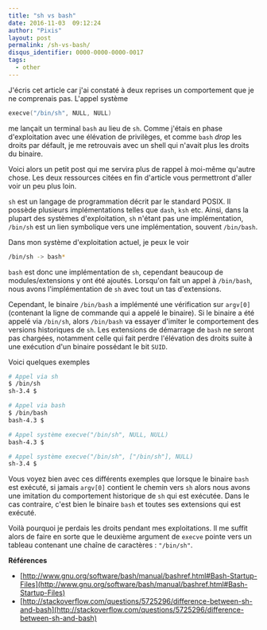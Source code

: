 ```yaml
---
title: "sh vs bash"
date: 2016-11-03  09:12:24
author: "Pixis"
layout: post
permalink: /sh-vs-bash/
disqus_identifier: 0000-0000-0000-0017
tags:
  - other
---
```


J'écris cet article car j'ai constaté à deux reprises un comportement que je ne comprenais pas. L'appel système

```c
execve("/bin/sh", NULL, NULL)
```

me lançait un terminal `bash` au lieu de `sh`. Comme j'étais en phase d'exploitation avec une élévation de privilèges, et comme `bash` _drop_ les droits par défault, je me retrouvais avec un shell qui n'avait plus les droits du binaire.

Voici alors un petit post qui me servira plus de rappel à moi-même qu'autre chose. Les deux ressources citées en fin d'article vous permettront d'aller voir un peu plus loin. 

<!--more-->


`sh` est un langage de programmation décrit par le standard POSIX. Il possède plusieurs implémentations telles que `dash`, `ksh` etc.
Ainsi, dans la plupart des systèmes d'exploitation, `sh` n'étant pas une implémentation, `/bin/sh` est un lien symbolique vers une implémentation, souvent `/bin/bash`.

Dans mon système d'exploitation actuel, je peux le voir

```sh
/bin/sh -> bash*
```

`bash` est donc une implémentation de `sh`, cependant beaucoup de modules/extensions y ont été ajoutés. Lorsqu'on fait un appel à `/bin/bash`, nous avons l'implémentation de `sh` avec tout un tas d'extensions.

Cependant, le binaire `/bin/bash` a implémenté une vérification sur `argv[0]` (contenant la ligne de commande qui a appelé le binaire). Si le binaire a été appelé via `/bin/sh`, alors `/bin/bash` va essayer d'imiter le comportement des versions historiques de `sh`. Les extensions de démarrage de `bash` ne seront pas chargées, notamment celle qui fait perdre l'élévation des droits suite à une exécution d'un binaire possédant le bit `SUID`.

Voici quelques exemples

```sh
# Appel via sh
$ /bin/sh
sh-3.4 $ 

# Appel via bash
$ /bin/bash
bash-4.3 $ 

# Appel système execve("/bin/sh", NULL, NULL)
bash-4.3 $ 

# Appel système execve("/bin/sh", ["/bin/sh"], NULL)
sh-3.4 $ 
```

Vous voyez bien avec ces différents exemples que lorsque le binaire `bash` est exécuté, si jamais `argv[0]` contient le chemin vers `sh` alors nous avons une imitation du comportement historique de `sh` qui est exécutée. Dans le cas contraire, c'est bien le binaire `bash` et toutes ses extensions qui est exécuté.

Voilà pourquoi je perdais les droits pendant mes exploitations. Il me suffit alors de faire en sorte que le deuxième argument de `execve` pointe vers un tableau contenant une chaîne de caractères : `"/bin/sh"`.

**Références**

* [http://www.gnu.org/software/bash/manual/bashref.html#Bash-Startup-Files](http://www.gnu.org/software/bash/manual/bashref.html#Bash-Startup-Files)
* [http://stackoverflow.com/questions/5725296/difference-between-sh-and-bash](http://stackoverflow.com/questions/5725296/difference-between-sh-and-bash)